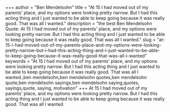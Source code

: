 +++
author = "Ben Mendelsohn"
title = "At 15 I had moved out of my parents' place, and my options were looking pretty narrow. But I had this acting thing and I just wanted to be able to keep going because it was really good. That was all I wanted."
description = "the best Ben Mendelsohn Quote: At 15 I had moved out of my parents' place, and my options were looking pretty narrow. But I had this acting thing and I just wanted to be able to keep going because it was really good. That was all I wanted."
slug = "at-15-i-had-moved-out-of-my-parents-place-and-my-options-were-looking-pretty-narrow-but-i-had-this-acting-thing-and-i-just-wanted-to-be-able-to-keep-going-because-it-was-really-good-that-was-all-i-wanted"
keywords = "At 15 I had moved out of my parents' place, and my options were looking pretty narrow. But I had this acting thing and I just wanted to be able to keep going because it was really good. That was all I wanted.,ben mendelsohn,ben mendelsohn quotes,ben mendelsohn quote,ben mendelsohn sayings,ben mendelsohn saying,quotes, sayings,quote, saying, motivation"
+++
At 15 I had moved out of my parents' place, and my options were looking pretty narrow. But I had this acting thing and I just wanted to be able to keep going because it was really good. That was all I wanted.
